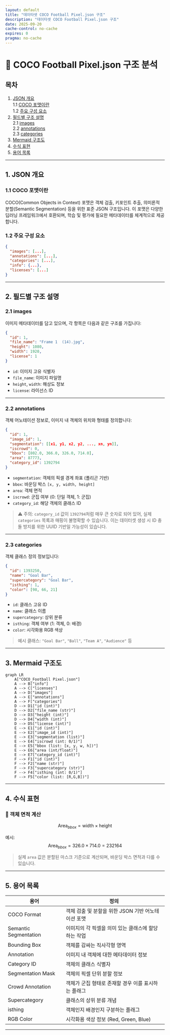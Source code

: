 ```yaml
---
layout: default
title: "데이타셋 COCO Football Pixel.json 구조"
description: "데이타셋 COCO Football Pixel.json 구조"
date: 2025-09-20
cache-control: no-cache
expires: 0
pragma: no-cache
---
```


# 📁 COCO Football Pixel.json 구조 분석

## 목차

1. [JSON 개요](#1-json-개요)  
   1.1 [COCO 포맷이란](#11-coco-포맷이란)  
   1.2 [주요 구성 요소](#12-주요-구성-요소)  
2. [필드별 구조 설명](#2-필드별-구조-설명)  
   2.1 [images](#21-images)  
   2.2 [annotations](#22-annotations)  
   2.3 [categories](#23-categories)  
3. [Mermaid 구조도](#3-mermaid-구조도)  
4. [수식 표현](#4-수식-표현)  
5. [용어 목록](#5-용어-목록)

---

## 1. JSON 개요

### 1.1 COCO 포맷이란

COCO(Common Objects in Context) 포맷은 객체 검출, 키포인트 추출, 의미론적 분할(Semantic Segmentation) 등을 위한 표준 JSON 구조입니다. 이 포맷은 다양한 딥러닝 프레임워크에서 호환되며, 학습 및 평가에 필요한 메타데이터를 체계적으로 제공합니다.

### 1.2 주요 구성 요소

```json
{
  "images": [...],
  "annotations": [...],
  "categories": [...],
  "info": {...},
  "licenses": [...]
}
```

---

## 2. 필드별 구조 설명

### 2.1 images

이미지 메타데이터를 담고 있으며, 각 항목은 다음과 같은 구조를 가집니다:

```json
{
  "id": 1,
  "file_name": "Frame 1  (14).jpg",
  "height": 1080,
  "width": 1920,
  "license": 1
}
```

- `id`: 이미지 고유 식별자
- `file_name`: 이미지 파일명
- `height`, `width`: 해상도 정보
- `license`: 라이선스 ID

---

### 2.2 annotations

객체 어노테이션 정보로, 이미지 내 객체의 위치와 형태를 정의합니다:

```json
{
  "id": 1,
  "image_id": 1,
  "segmentation": [[x1, y1, x2, y2, ..., xn, yn]],
  "iscrowd": 0,
  "bbox": [802.0, 366.0, 326.0, 714.0],
  "area": 87773,
  "category_id": 1392794
}
```

- `segmentation`: 객체의 픽셀 경계 좌표 (폴리곤 기반)
- `bbox`: 바운딩 박스 `[x, y, width, height]`
- `area`: 객체 면적
- `iscrowd`: 군집 여부 (0: 단일 객체, 1: 군집)
- `category_id`: 해당 객체의 클래스 ID

> ⚠️ 주의: `category_id` 값이 `1392794`처럼 매우 큰 숫자로 되어 있어, 실제 `categories` 목록과 매핑이 불명확할 수 있습니다. 이는 데이터셋 생성 시 ID 충돌 방지를 위한 UUID 기반일 가능성이 있습니다.

---

### 2.3 categories

객체 클래스 정의 정보입니다:

```json
{
  "id": 1393250,
  "name": "Goal Bar",
  "supercategory": "Goal Bar",
  "isthing": 1,
  "color": [98, 66, 21]
}
```

- `id`: 클래스 고유 ID
- `name`: 클래스 이름
- `supercategory`: 상위 분류
- `isthing`: 객체 여부 (1: 객체, 0: 배경)
- `color`: 시각화용 RGB 색상

> 예시 클래스: `"Goal Bar"`, `"Ball"`, `"Team A"`, `"Audience"` 등

---

## 3. Mermaid 구조도

```mermaid
graph LR
    A["COCO_Football Pixel.json"]
    A --> B["info"]
    A --> C["licenses"]
    A --> D["images"]
    A --> E["annotations"]
    A --> F["categories"]
    D --> D1["id (int)"]
    D --> D2["file_name (str)"]
    D --> D3["height (int)"]
    D --> D4["width (int)"]
    D --> D5["license (int)"]
    E --> E1["id (int)"]
    E --> E2["image_id (int)"]
    E --> E3["segmentation (list)"]
    E --> E4["iscrowd (int: 0/1)"]
    E --> E5["bbox (list: [x, y, w, h])"]
    E --> E6["area (int/float)"]
    E --> E7["category_id (int)"]
    F --> F1["id (int)"]
    F --> F2["name (str)"]
    F --> F3["supercategory (str)"]
    F --> F4["isthing (int: 0/1)"]
    F --> F5["color (list: [R,G,B])"]
```

---

## 4. 수식 표현

### 🎯 객체 면적 계산

$$
\text{Area}_{bbox} = \text{width} \times \text{height}
$$

예시: <br>
$$
\text{Area}_{bbox} = 326.0 \times 714.0 = 232164
$$

> 실제 `area` 값은 분할된 마스크 기준으로 계산되며, 바운딩 박스 면적과 다를 수 있습니다.

---

## 5. 용어 목록

| 용어 | 정의 |
|------|------|
| COCO Format | 객체 검출 및 분할을 위한 JSON 기반 어노테이션 포맷 |
| Semantic Segmentation | 이미지의 각 픽셀을 의미 있는 클래스에 할당하는 작업 |
| Bounding Box | 객체를 감싸는 직사각형 영역 |
| Annotation | 이미지 내 객체에 대한 메타데이터 정보 |
| Category ID | 객체의 클래스 식별자 |
| Segmentation Mask | 객체의 픽셀 단위 분할 정보 |
| Crowd Annotation | 객체가 군집 형태로 존재할 경우 이를 표시하는 플래그 |
| Supercategory | 클래스의 상위 분류 개념 |
| isthing | 객체인지 배경인지 구분하는 플래그 |
| RGB Color | 시각화용 색상 정보 (Red, Green, Blue)

---
